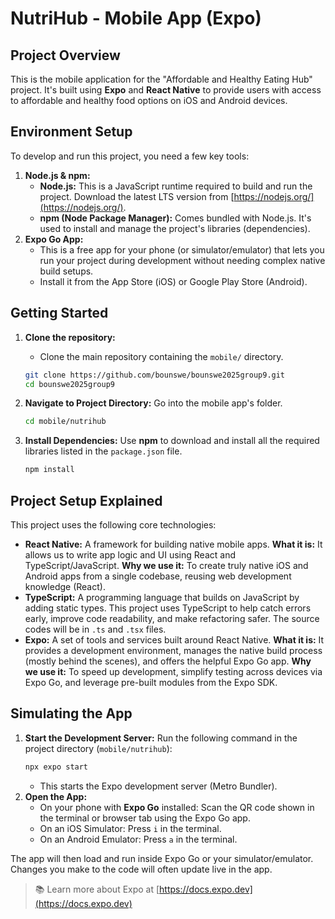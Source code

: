# NutriHub - Mobile App (Expo)

## Project Overview

This is the mobile application for the "Affordable and Healthy Eating Hub" project. It's built using **Expo** and **React Native** to provide users with access to affordable and healthy food options on iOS and Android devices.

## Environment Setup

To develop and run this project, you need a few key tools:

1.  **Node.js & npm:**
    * **Node.js:** This is a JavaScript runtime required to build and run the project. Download the latest LTS version from [https://nodejs.org/](https://nodejs.org/).
    * **npm (Node Package Manager):** Comes bundled with Node.js. It's used to install and manage the project's libraries (dependencies).
2.  **Expo Go App:**
    * This is a free app for your phone (or simulator/emulator) that lets you run your project during development without needing complex native build setups.
    * Install it from the App Store (iOS) or Google Play Store (Android).

## Getting Started


1.  **Clone the repository:**
    * Clone the main repository containing the `mobile/` directory.
    ```bash
    git clone https://github.com/bounswe/bounswe2025group9.git
    cd bounswe2025group9
    ```

2.  **Navigate to Project Directory:** Go into the mobile app's folder.
    ```bash
    cd mobile/nutrihub
    ```
3.  **Install Dependencies:** Use **npm** to download and install all the required libraries listed in the `package.json` file.
    ```bash
    npm install
    ```

## Project Setup Explained

This project uses the following core technologies:


* **React Native:** A framework for building native mobile apps. **What it is:** It allows us to write app logic and UI using React and TypeScript/JavaScript. **Why we use it:** To create truly native iOS and Android apps from a single codebase, reusing web development knowledge (React).
* **TypeScript:** A programming language that builds on JavaScript by adding static types. This project uses TypeScript to help catch errors early, improve code readability, and make refactoring safer. The source codes will be in `.ts` and `.tsx` files.
* **Expo:** A set of tools and services built around React Native. **What it is:** It provides a development environment, manages the native build process (mostly behind the scenes), and offers the helpful Expo Go app. **Why we use it:** To speed up development, simplify testing across devices via Expo Go, and leverage pre-built modules from the Expo SDK.

## Simulating the App

1.  **Start the Development Server:** Run the following command in the project directory (`mobile/nutrihub`):
    ```bash
    npx expo start
    ```
    * This starts the Expo development server (Metro Bundler).
2.  **Open the App:**
    * On your phone with **Expo Go** installed: Scan the QR code shown in the terminal or browser tab using the Expo Go app.
    * On an iOS Simulator: Press `i` in the terminal.
    * On an Android Emulator: Press `a` in the terminal.

The app will then load and run inside Expo Go or your simulator/emulator. Changes you make to the code will often update live in the app.
> 📚 Learn more about Expo at [https://docs.expo.dev](https://docs.expo.dev)
